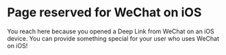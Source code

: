 # Page reserved for WeChat on iOS
You reach here because you opened a Deep Link from WeChat on an iOS device.
You can provide something special for your user who uses WeChat on iOS!
